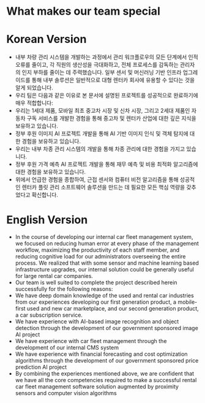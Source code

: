 
# What makes our team special

# Korean Version

* 내부 차량 관리 시스템을 개발하는 과정에서 관리 워크플로우의 모든 단계에서 인적 오류를 줄이고, 각 직원의 생산성을 극대화하고, 전체 프로세스를 감독하는 관리자의 인지 부하를 줄이는 데 주력했습니다. 일부 센서 및 머신러닝 기반 인프라 업그레이드를 통해 내부 솔루션은 일반적으로 대형 렌터카 회사에 유용할 수 있다는 것을 알게 되었습니다.
* 우리 팀은 다음과 같은 이유로 본 문서에 설명된 프로젝트를 성공적으로 완료하기에 매우 적합합니다:
* 우리는 1세대 제품, 모바일 최초 중고차 시장 및 신차 시장, 그리고 2세대 제품인 자동차 구독 서비스를 개발한 경험을 통해 중고차 및 렌터카 산업에 대한 깊은 지식을 보유하고 있습니다.
* 정부 후원 이미지 AI 프로젝트 개발을 통해 AI 기반 이미지 인식 및 객체 탐지에 대한 경험을 보유하고 있습니다.
* 우리는 내부 차종 관리 시스템의 개발을 통해 차종 관리에 대한 경험을 가지고 있습니다.
* 정부 후원 가격 예측 AI 프로젝트 개발을 통해 재무 예측 및 비용 최적화 알고리즘에 대한 경험을 보유하고 있습니다.
* 위에서 언급한 경험을 종합하여, 근접 센서와 컴퓨터 비전 알고리즘을 통해 성공적인 렌터카 플릿 관리 소프트웨어 솔루션을 만드는 데 필요한 모든 핵심 역량을 갖추었다고 확신합니다.


# English Version

* In the course of developing our internal car fleet management system, we focused on reducing human error at every phase of the management workflow, maximizing the productivity of each staff member, and reducing cognitive load for our administrators overseeing the entire process. We realized that with some sensor and machine learning based infrastructure upgrades, our internal solution could be generally useful for large rental car companies.
* Our team is well suited to complete the project described herein successfully for the following reasons:
* We have deep domain knowledge of the used and rental car industries from our experiences developing our first generation product, a mobile-first used and new car marketplace, and our second generation product, a car subscription service.
* We have experience with AI-based image recognition and object detection through the development of our government sponsored image AI project
* We have experience with car fleet management through the development of our internal CMS system
* We have experience with financial forecasting and cost optimization algorithms through the development of our government sponsored price prediction AI project
* By combining the experiences mentioned above, we are confident that we have all the core competencies required to make a successful rental car fleet management software solution augmented by proximity sensors and computer vision algorithms

